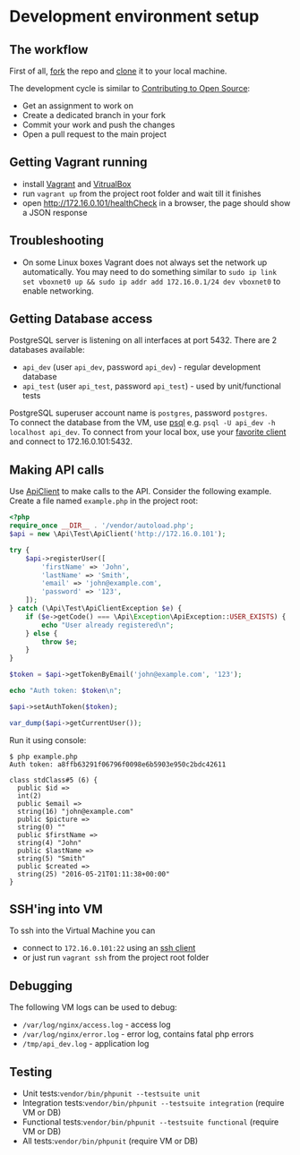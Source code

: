 # Development environment setup
## The workflow
First of all, [fork](https://help.github.com/articles/fork-a-repo/) the repo and [clone](https://help.github.com/articles/cloning-a-repository/) it to your local machine. 

The development cycle is similar to [Contributing to Open Source]( https://guides.github.com/activities/contributing-to-open-source/):
* Get an assignment to work on
* Create a dedicated branch in your fork
* Commit your work and push the changes
* Open a pull request to the main project 

## Getting Vagrant running
* install [Vagrant](https://www.vagrantup.com/) and [VitrualBox](https://www.virtualbox.org)
* run `vagrant up` from the project root folder and wait till it finishes
* open http://172.16.0.101/healthCheck in a browser, the page should show a JSON response

## Troubleshooting
* On some Linux boxes Vagrant does not always set the network up automatically. You may need to do something similar to `sudo ip link set vboxnet0 up && sudo ip addr add 172.16.0.1/24 dev vboxnet0` to enable networking.

## Getting Database access
PostgreSQL server is listening on all interfaces at port 5432. There are 2 databases available:

* `api_dev` (user `api_dev`, password `api_dev`) - regular development database
* `api_test` (user `api_test`, password `api_test`) - used by unit/functional tests

PostgreSQL superuser account name is `postgres`, password `postgres`.  
To connect the database from the VM, use [psql](http://www.postgresql.org/docs/current/static/app-psql.html) 
e.g. `psql -U api_dev -h localhost api_dev`. To connect from your local box, use your [favorite client](https://wiki.postgresql.org/wiki/Community_Guide_to_PostgreSQL_GUI_Tools) and connect to 172.16.0.101:5432.

## Making API calls
Use [ApiClient](../src/Test/ApiClient.php) to make calls to the API. Consider the following example.
Create a file named `example.php` in the project root:

```php
<?php
require_once __DIR__ . '/vendor/autoload.php';
$api = new \Api\Test\ApiClient('http://172.16.0.101');

try {
    $api->registerUser([
        'firstName' => 'John',
        'lastName' => 'Smith',
        'email' => 'john@example.com',
        'password' => '123',
    ]);
} catch (\Api\Test\ApiClientException $e) {
    if ($e->getCode() === \Api\Exception\ApiException::USER_EXISTS) {
        echo "User already registered\n";
    } else {
        throw $e;
    }
}

$token = $api->getTokenByEmail('john@example.com', '123');

echo "Auth token: $token\n";

$api->setAuthToken($token);

var_dump($api->getCurrentUser());
```

Run it using console:

```
$ php example.php 
Auth token: a8ffb63291f06796f0098e6b5903e950c2bdc42611

class stdClass#5 (6) {
  public $id =>
  int(2)
  public $email =>
  string(16) "john@example.com"
  public $picture =>
  string(0) ""
  public $firstName =>
  string(4) "John"
  public $lastName =>
  string(5) "Smith"
  public $created =>
  string(25) "2016-05-21T01:11:38+00:00"
}
```

## SSH'ing into VM
To ssh into the Virtual Machine you can 
* connect to `172.16.0.101:22` using an [ssh client](https://en.wikipedia.org/wiki/Comparison_of_SSH_clients)
* or just run `vagrant ssh` from the project root folder

## Debugging
The following VM logs can be used to debug:
* `/var/log/nginx/access.log` - access log
* `/var/log/nginx/error.log` - error log, contains fatal php errors
* `/tmp/api_dev.log` - application log

## Testing

* Unit tests:`vendor/bin/phpunit --testsuite unit`
* Integration tests:`vendor/bin/phpunit --testsuite integration` (require VM or DB)
* Functional tests:`vendor/bin/phpunit --testsuite functional` (require VM or DB)
* All tests:`vendor/bin/phpunit` (require VM or DB)
